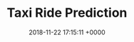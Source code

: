 ---
layout: post
title:  "Taxi Ride Prediction"
category: jupyter, statistics, modeling, ml
date:   2018-11-22 17:15:11 +0000
disqus: disabled
excerpt:  This is a Data Science research competition finishing in the top 15\% of 832 teams in model accuracy. It uses NYC Taxi Ride Dataset to predict ride duration given external weather and accident datasets. I generated visualizations, did feature engineering, modeled with sklearn data pipelines to create the model. <ul class="actions"> <li><a href="https://github.com/sanjivmurthy/TaxiRidePrediction" class="button">View</a></li> </ul>
---